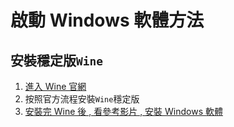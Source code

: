 # 啟動 Windows 軟體方法
## 安裝穩定版`Wine`
1. [進入 Wine 官網](https://gitlab.winehq.org/wine/wine/-/wikis/Debian-Ubuntu)
2. 按照官方流程安裝`Wine`穩定版
3. [安裝完 Wine 後 , 看參考影片 , 安裝 Windows 軟體](https://youtu.be/yCxBUy7S4Ks?t=325)